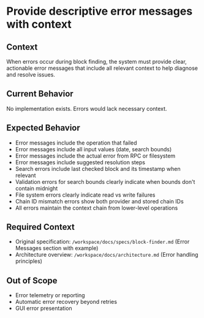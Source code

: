 # Provide descriptive error messages with context

## Context

When errors occur during block finding, the system must provide clear, actionable error messages that include all relevant context to help diagnose and resolve issues.

## Current Behavior

No implementation exists. Errors would lack necessary context.

## Expected Behavior

- Error messages include the operation that failed
- Error messages include all input values (date, search bounds)
- Error messages include the actual error from RPC or filesystem
- Error messages include suggested resolution steps
- Search errors include last checked block and its timestamp when relevant
- Validation errors for search bounds clearly indicate when bounds don't contain midnight
- File system errors clearly indicate read vs write failures
- Chain ID mismatch errors show both provider and stored chain IDs
- All errors maintain the context chain from lower-level operations

## Required Context

- Original specification: `/workspace/docs/specs/block-finder.md` (Error Messages section with example)
- Architecture overview: `/workspace/docs/architecture.md` (Error handling principles)

## Out of Scope

- Error telemetry or reporting
- Automatic error recovery beyond retries
- GUI error presentation
